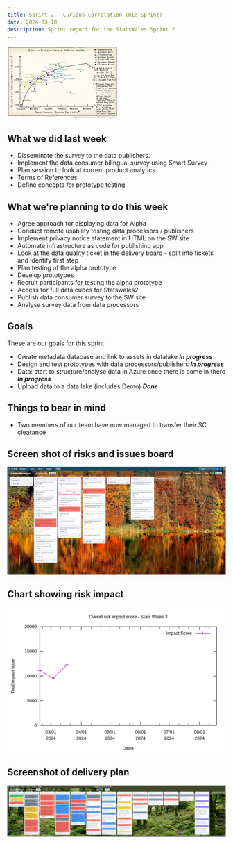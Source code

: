 ```yaml
---
title: Sprint 2 - Curious Correlation (mid Sprint)
date: 2024-03-18
description: Sprint report for the StatsWales Sprint 2
---
```


![Example of a curious corrclation](correlation.jpg)

## What we did last week
- Disseminate the survey to the data publishers.
- Implement the data consumer bilingual survey using Smart Survey
- Plan session to look at current product analytics
- Terms of References
- Define concepts for prototype testing

## What we're planning to do this week
- Agree approach for displaying data for Alpha
- Conduct remote usability testing data processors / publishers
- Implement privacy notice statement in HTML on the SW site
- Automate infrastructure as code for publishing app
- Look at the data quality ticket in the delivery board - split into tickets and identify first step
- Plan testing of the alpha prototype
- Develop prototypes
- Recruit participants for testing the alpha prototype
- Access for full data cubes for Statswales2
- Publish data consumer survey to the SW site
- Analyse survey data from data processors

## Goals

These are our goals for this sprint

- Create metadata database and link to assets in datalake <span class="badge bg-info">_**In progress**_</span>
- Design and test prototypes with data processors/publishers <span class="badge bg-info">_**In progress**_</span>
- Data: start to structure/analyse data in Azure once there is some in there <span class="badge bg-info">_**In progress**_</span>
- Upload data to a data lake (includes Demo) <span class="badge bg-success">_**Done**_</span>


## Things to bear in mind
- Two members of our team have now managed to transfer their SC clearance

## Screen shot of risks and issues board
![Screenshot of risks and issues board](risksAndIssues20240318.png)

## Chart showing risk impact
![Chart showing risk impact](riskImpact20240318.svg)

## Screenshot of delivery plan
![Screenshot of delivery plan](deliveryPlan20240318.png)

